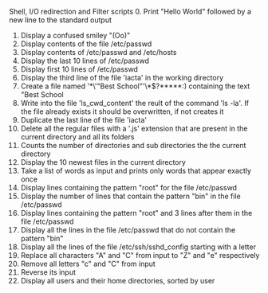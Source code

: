 Shell, I/O redirection and Filter scripts
0. Print "Hello World" followed by a new line to the standard output
1. Display a confused smiley "(Oo)"
2. Display contents of the file /etc/passwd
3. Display contents of /etc/passwd and /etc/hosts
4. Display the last 10 lines of /etc/passwd
5. Display first 10 lines of /etc/passwd
6. Display the third line of the file 'iacta' in the working directory
7. Create a file named '\*\\'"Best School"\'\\*$\?\*\*\*\*\*:) containing the text "Best School
8. Write into the file 'ls_cwd_content' the reult of the command 'ls -la'. If the file already exists it should be overwritten, if not creates it
9. Duplicate the last line of the file 'iacta'
10. Delete all the regular files with a '.js' extension that are present in the current directory and all its folders
11. Counts the number of directories and sub directories the the current directory
12. Display the 10 newest files in the current directory
13. Take a list of words as input and prints only words that appear exactly once
14. Display lines containing the pattern "root" for the file /etc/passwd
15. Display the number of lines that contain the pattern "bin" in the file /etc/passwd
16. Display lines containing the pattern "root" and 3 lines after them in the file /etc/passwd
17. Display all the lines in the file /etc/passwd that do not contain the pattern "bin"
18. Display all the lines of the file /etc/ssh/sshd_config starting with a letter
19. Replace all characters "A" and "C" from input to "Z" and "e" respectively
20. Remove all letters "c" and "C" from input
21. Reverse its input
22. Display all users and their home directories, sorted by user
